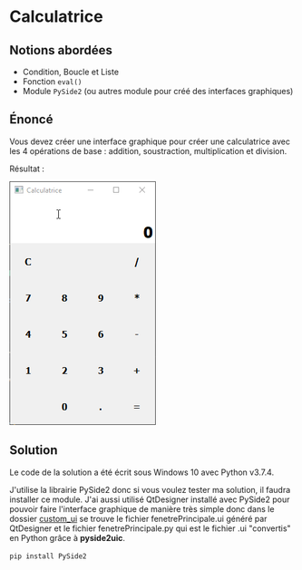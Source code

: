# Calculatrice

## Notions abordées

- Condition, Boucle et Liste
- Fonction ```eval()```
- Module ```PySide2``` (ou autres module pour créé des interfaces graphiques)

## Énoncé

Vous devez créer une interface graphique pour créer une calculatrice avec les 4 opérations de base : addition, soustraction, multiplication et division.

Résultat :

![Resultat](./resultat.gif)

## Solution

Le code de la solution a été écrit sous Windows 10 avec Python v3.7.4.

J'utilise la librairie PySide2 donc si vous voulez tester ma solution, il faudra installer ce module.
J'ai aussi utilisé QtDesigner installé avec PySide2 pour pouvoir faire l'interface graphique de manière très simple donc dans le dossier [custom_ui](./custom_ui) se trouve le fichier fenetrePrincipale.ui généré par QtDesigner et le fichier fenetrePrincipale.py qui est le fichier .ui "convertis" en Python grâce à **pyside2uic**.

```pip install PySide2``` 